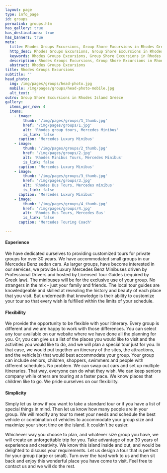 ```yaml
---
layout: page
type: info_page
id: groups
permalink: groups.htm
has_gallery: true
has_destinations: true
has_banners: true
meta:
  title: Rhodes Groups Excursions, Group Shore Excursions in Rhodes Greece
  http_desc: Rhodes Groups Excursions, Group Shore Excursions in Rhodes Island Greece
  keywords: Rhodes Groups Excursions, Group Shore Excursions in Rhodes Island Greece
  description: Rhodes Groups Excursions, Group Shore Excursions in Rhodes Island Greece
  abstract: Rhodes Groups Excursions
title: Rhodes Groups Excursions
subtitle: ''
head_photo:
  img: /img/pages/groups/head-photo.jpg
  mobile: /img/pages/groups/head-photo-mobile.jpg
  alt_text: ''
outro: Group Shore Excursions in Rhodes Island Greece
gallery:
  items_per_row: 4
  items:
    - image:
        thumb: '/img/pages/groups/1_thumb.jpg'
        href: '/img/pages/groups/1.jpg'
        alt: 'Rhodes group tours, Mercedes Minibus'
        is_link: false
      caption: 'Mercedes Luxury Minibus'
    - image:
        thumb: '/img/pages/groups/2_thumb.jpg'
        href: '/img/pages/groups/2.jpg'
        alt: 'Rhodes Minibus Tours, Mercedes Minibus'
        is_link: false
      caption: 'Mercedes Luxury Minibus'
    - image:
        thumb: '/img/pages/groups/3_thumb.jpg'
        href: '/img/pages/groups/3.jpg'
        alt: 'Rhodes Bus Tours, Mercedes minibus'
        is_link: false
      caption: 'Mercedes Luxury Minibus'
    - image:
        thumb: '/img/pages/groups/4_thumb.jpg'
        href: '/img/pages/groups/4.jpg'
        alt: 'Rhodes Bus Tours, Mercedes Bus'
        is_link: false
      caption: 'Mercedes Touring Coach'

---
```

#### Experience

We have dedicated ourselves to providing customized tours for private groups for over 30 years. We have accommodated small groups in our Mercedes Benz sedan cars. As larger groups, have become interested in our services, we provide Luxury Mercedes Benz Minibuses driven by Professional Drivers and hosted by Licensed Tour Guides (required by Greek law). The minibuses will be for the exclusive use of your group. No strangers in the mix - just your family and friends. The local tour guides are knowledgeable and skilled at revealing the history and beauty of each place that you visit. But underneath that knowledge is their ability to customize your tour so that every wish is fulfilled within the limits of your schedule.

#### Flexibility

We provide the opportunity to be flexible with your itinerary. Every group is different and we are happy to work with those differences. You can select any tour available on our website where we have done all the planning for you. Or, you can give us a list of the places you would like to visit and the activities you would like to do, and we will plan a special tour just for you. In that case, we would put together an itinerary of the sites, the attractions, and the vehicle(s) that would best accommodate your group.      Your group can include seniors, children, shoppers, swimmers and people with different schedules. No problem. We can swap out cars and set up multiple itineraries. That way, everyone can do what they wish. We can keep seniors company while others are touring at a faster pace. We know places that children like to go. We pride ourselves on our flexibility.

#### Simplicity

Simply let us know if you want to take a standard tour or if you have a list of special things in mind. Then let us know how many people are in your group. We will modify any tour to meet your needs and schedule the best vehicle or combination of vehicles to accommodate your group size and maximize your short time on the island. It couldn't be easier. 

Whichever way you choose to plan, and whatever size group you have, we will create an unforgettable trip for you. Take advantage of our 30 years of experience and creativity. We know this island inside and out, and would be delighted to discuss your requirements. Let us design a tour that is perfect for your group (large or small). Turn over the hard work to us and then sit back and enjoy this wonderful place you have come to visit. Feel free to contact us and we will do the rest.